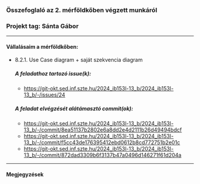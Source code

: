 ### Összefoglaló az 2. mérföldkőben végzett munkáról

### Projekt tag: Sánta Gábor

___

#### Vállalásaim a mérföldkőben: 

 - 8.2.1. Use Case diagram + saját szekvencia diagram

    ##### A feladathoz tartozó issue(k):

     - https://git-okt.sed.inf.szte.hu/2024_ib153l-13_b/2024_ib153l-13_b/-/issues/24

    ##### A feladat elvégzését alátámasztó commit(ok):

     - https://git-okt.sed.inf.szte.hu/2024_ib153l-13_b/2024_ib153l-13_b/-/commit/8ea51137b2802e6a8dd2e4d2111b26d49494bdcf
     - https://git-okt.sed.inf.szte.hu/2024_ib153l-13_b/2024_ib153l-13_b/-/commit/f5cc43de176395412ebd0612b8cd772751b2e01c
     - https://git-okt.sed.inf.szte.hu/2024_ib153l-13_b/2024_ib153l-13_b/-/commit/872dad3309b6f3137b47a0496d146271f61d204a
     
___

#### Megjegyzések

